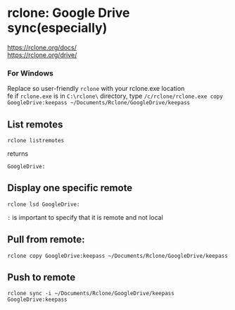 # rclone: Google Drive sync(especially)
https://rclone.org/docs/  
https://rclone.org/drive/  

### For Windows
Replace so user-friendly `rclone` with your rclone.exe location   
fe if `rclone.exe` is in `C:\rclone\` directory, type `/c/rclone/rclone.exe copy GoogleDrive:keepass ~/Documents/Rclone/GoogleDrive/keepass`  

## List remotes
```console
rclone listremotes
```
returns
```console
GoogleDrive:
```

## Display one specific remote
```console
rclone lsd GoogleDrive:
```

`:` is important to specify that it is remote and not local

## Pull from remote:
```console 
rclone copy GoogleDrive:keepass ~/Documents/Rclone/GoogleDrive/keepass
```

## Push to remote
```console
rclone sync -i ~/Documents/Rclone/GoogleDrive/keepass GoogleDrive:keepass
```


